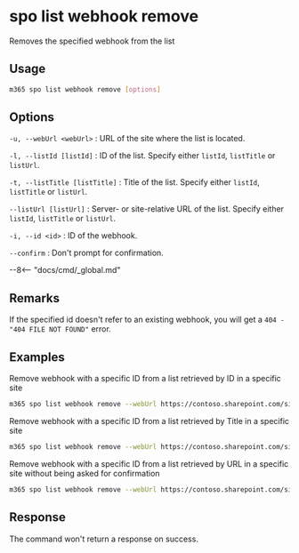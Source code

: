 # spo list webhook remove

Removes the specified webhook from the list

## Usage

```sh
m365 spo list webhook remove [options]
```

## Options

`-u, --webUrl <webUrl>`
: URL of the site where the list is located.

`-l, --listId [listId]`
: ID of the list. Specify either `listId`, `listTitle` or `listUrl`.

`-t, --listTitle [listTitle]`
: Title of the list. Specify either `listId`, `listTitle` or `listUrl`.

`--listUrl [listUrl]`
: Server- or site-relative URL of the list. Specify either `listId`, `listTitle` or `listUrl`.

`-i, --id <id>`
: ID of the webhook.

`--confirm`
: Don't prompt for confirmation.

--8<-- "docs/cmd/_global.md"

## Remarks

If the specified id doesn't refer to an existing webhook, you will get a `404 - "404 FILE NOT FOUND"` error.

## Examples

Remove webhook with a specific ID from a list retrieved by ID in a specific site

```sh
m365 spo list webhook remove --webUrl https://contoso.sharepoint.com/sites/ninja --listId 0cd891ef-afce-4e55-b836-fce03286cccf --id cc27a922-8224-4296-90a5-ebbc54da2e81
```

Remove webhook with a specific ID from a list retrieved by Title in a specific site
```sh
m365 spo list webhook remove --webUrl https://contoso.sharepoint.com/sites/ninja --listTitle Documents --id cc27a922-8224-4296-90a5-ebbc54da2e81
```

Remove webhook with a specific ID from a list retrieved by URL in a specific site without being asked for confirmation

```sh
m365 spo list webhook remove --webUrl https://contoso.sharepoint.com/sites/ninja --listUrl '/sites/ninja/Documents' --id cc27a922-8224-4296-90a5-ebbc54da2e81 --confirm
```

## Response

The command won't return a response on success.
